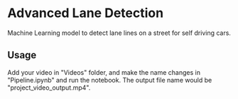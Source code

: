 # Advanced Lane Detection

Machine Learning model to detect lane lines on a street for self driving cars.


## Usage
Add your video in "Videos" folder, and make the name changes in "Pipeline.ipynb" and run the notebook.
The output file name would be "project_video_output.mp4".

